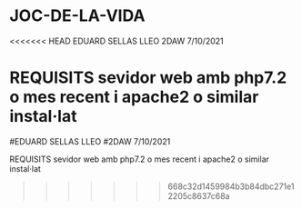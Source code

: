 # JOC-DE-LA-VIDA
<<<<<<< HEAD
EDUARD SELLAS LLEO
2DAW 7/10/2021

REQUISITS
sevidor web amb php7.2 o mes recent i apache2 o similar instal·lat
=======
#EDUARD SELLAS LLEO
#2DAW 7/10/2021

REQUISITS
sevidor web amb php7.2 o mes recent i apache2 o similar instal·lat
>>>>>>> 668c32d1459984b3b84dbc271e12205c8637c68a

